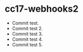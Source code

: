 # cc17-webhooks2

* Commit test. 
* Commit test 2.
* Commit test 3. 
* Commit test 4. 
* Commit test 5. 
